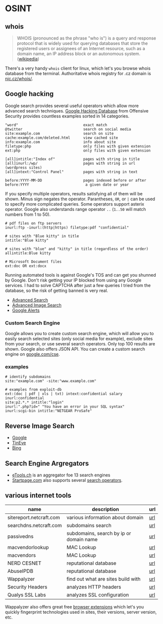 # OSINT

## whois

> WHOIS (pronounced as the phrase "who is") is a query and response
> protocol that is widely used for querying databases that store the
> registered users or assignees of an Internet resource, such as
> a domain name, an IP address block or an autonomous system.
> ([wikipedia](https://en.wikipedia.org/wiki/WHOIS))

There's a very handy `whois` client for linux, which let's you
browse whois database from the terminal. Authoritative whois
registry for .cz domain is [nic.cz/whois/](https://www.nic.cz/whois/).

## Google hacking

Google search provides several useful operators which allow more advanced
search techniques. [Google Hacking Database](https://www.exploit-db.com/google-dorks/)
from Offensive Security provides countless examples sorted in 14 categories.

```
"word"                              exact match
@twitter                            search on social media
site:example.com                    search on site
cache:example.com/deleted.html      view cached site
info:example.com                    info about site
filetype:php                        only files with given extension
ext:php                             only files with given extension

[all]intitle:"Index of"             pages with string in title
[all]inurl:/wp/                     pages with string in url (wordpress sites)
[all]intext:"Control Panel"	        pages with string in text

before:YYYY-MM-DD                   pages indexed before or after
before:YYYY                          a given date or year
```

If you specify multiple operators, results satisfying all of them will be 
shown. Minus sign negates the operator. Parantheses, `OR`, or `|` can be used
to specify more complicated queries. Some operators support asterix operator.
Google also understands range operator `..` (`1..50` will match numbers from 1
to 50).

```
# pdf files on ftp servers
inurl:ftp -inurl:(http|https) filetype:pdf "confidential"

# sites with "Blue kitty" in title
intitle:"Blue kitty"

# sites with "blue" and "kitty" in title (regardless of the order)
allintitle:Blue kitty

# Microsoft Document files
ext:doc OR ext:docx
```

Running automated tools is against Google's TOS and can get you shunned by Google.
Don't risk getting your IP blocked from using any Google services. I had to solve
CAPTCHA after just a few queries I tried from the database, so the risk of getting
banned is very real.

- [Advanced Search](https://google.com/advanced_search)
- [Advanced Image Search](https://google.com/advanced_image_search)
- [Google Alerts](https://www.google.com/alerts)

### Custom Search Engine

Google allows you to create custom search engine, which will allow you to easily search
selected sites (only social media for example), exclude sites from your search, or 
use several search operators. Only top 100 results are shown. Google also offers JSON API.
You can create a custom search engine on [google.com/cse](https://google.com/cse).

### examples

```
# identify subdomains
site:"example.com" -site:"www.example.com"

# examples from exploit-db
ext:(doc | pdf | xls | txt) intext:confidential salary inurl:confidential
site:p2.*.* intitle:"login"
inurl:".php?id=" "You have an error in your SQL syntax"
inurl:scgi-bin intitle:"NETGEAR ProSafe"
```

## Reverse Image Search

- [Google](https://google.com/imghp)
- [TinEye](https://tineye.com/)
- [Bing](https://www.bing.com/visualsearch)

## Search Engine Argregators

- [eTools.ch](https://www.etools.ch) is an aggregator foe 13 search engines
- [Startpage.com](https://startpage.com) also supports several [search operators](https://support.startpage.com/index.php?/en/Knowledgebase/Article/View/989/34/advanced-search-which-search-operators-are-supported-by-startpage).

## various internet tools

| name                     | description                        | url       |
| ------------------------ | ---------------------------------- | --------- |
| sitereport.netcraft.com  | various information about domain   | [url][1]  |
| searchdns.netcraft.com   | subdomains search                  | [url][2]  |
| passivedns               | subdomains, search by ip or domain name | [url][3] |
| macvendorlookup          | MAC Lookup                         | [url][4]  |
| macvendors               | MAC Lookup                         | [url][5]  |
| NERD CESNET              | reputational database              | [url][6]  |
| AbuseIPDB                | reputational database              | [url][7]  |
| Wappalyzer			   | find out what are sites build with | [url][8]  |
| Security Headers 		   | analyzes HTTP headers			    | [url][9]  |
| Qualys SSL Labs		   | analyzes SSL configuration		    | [url][10] |

[1]: https://sitereport.netcraft.com
[2]: https://searchdns.netcraft.com/
[3]: https://passivedns.mnemonic.no/
[4]: https://www.macvendorlookup.com/
[5]: https://macvendors.com/
[6]: https://nerd.cesnet.cz/nerd/ips
[7]: https://www.abuseipdb.com
[8]: https://www.wappalyzer.com/lookup/
[9]: https://securityheaders.com
[10]: https://www.ssllabs.com/ssltest/

Wappalyzer also offers great free [browser extensions](https://www.wappalyzer.com/download/)
which let's you quickly fingerprint technologies used in sites, their versions,
server version, etc.


